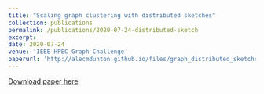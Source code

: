 ```yaml
---
title: "Scaling graph clustering with distributed sketches"
collection: publications
permalink: /publications/2020-07-24-distributed-sketch
excerpt: 
date: 2020-07-24
venue: 'IEEE HPEC Graph Challenge'
paperurl: 'http://alecmdunton.github.io/files/graph_distributed_sketches.pdf'
---
```



[Download paper here](http://alecmdunton.github.io/files/graph_distributed_sketches.pdf)

